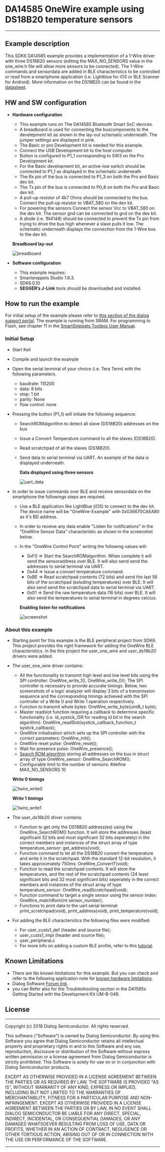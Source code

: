 # DA14585 OneWire example using DS18B20 temperature sensors

---


## Example description

This SDK6 DA14585 example provides a implementation of a 1-Wire driver with three DS18B20
sensors (editing the MAX_NO_SENSORS value in the one_wire.h file will allow more sensors to be connected). 
The 1-Wire commands and sensordata are added in BLE characteristics to be controlled
or read from a smartphone application (i.e. Lightblue for iOS or BLE Scanner for Android). More information on the DS18B20 can be found in the [datasheet](https://datasheets.maximintegrated.com/en/ds/DS18B20.pdf).

## HW and SW configuration


* **Hardware configuration**

	- This example runs on The DA14585 Bluetooth Smart SoC devices.
	- A breadboard is used for connecting the buscomponents to the develepment kit as shown in the lay-out schematic underneath. The jumper settings are displayed in pink. 
	- The Basic or pro Development kit is needed for this example.
	- Connect the USB Development kit to the host computer.
	- Button is configured to P1_1 corresponding to SW3 on the Pro Development kit.
	- For the Basic development kit, an active-low switch should be connected to P1_1 as displayed in the schematic underneath
	- The Rx pin of the bus is connected to P1_3 on both the Pro and Basic dev kit.
	- The Tx pin of the bus is connected to P0_6 on both the Pro and Basic dev kit. 
	- A pull-up resistor of 4k7 Ohms should be connected to the bus. Connect the pull-up resistor to VBAT_580 on the dev kit. 
	- For powering the sensors Connect the sensor Vcc to VBAT_580 on the dev kit. The sensor gnd can be connected to gnd on the dev kit. 
	- A diode (i.e. 1N4148) should be connected to prevent the Tx pin from trying to drive the bus high whenever a slave pulls it low. The
	schematic underneath displays the connection from the 1-Wire bus to the dev kit. 
	
	**Breadboard lay-out**

	![breadboard](assets/breadboard.png) 


* **Software configuration**

	- This example requires:
    * Smartsnippets Studio 1.6.3.
    * SDK6.0.10
	- **SEGGER’s J-Link** tools should be downloaded and installed.


## How to run the example

For initial setup of the example please refer to [this section of the dialog support portal](https://support.dialog-semiconductor.com/resource/da1458x-example-setup).
The example is running from SRAM. For programming to Flash, see chapter 11 in the [SmartSnippets Toolbox User Manual](https://support.dialog-semiconductor.com/resource/um-b-083-smartsnippets-toolbox-user-manual).

### Initial Setup

 - Start Keil
 - Compile and launch the example
 - Open the serial terminal of your choice (i.e. Tera Term) with the following parameters.

	- baudrate: 115200
	- data: 8 bits
	- stop: 1 bit
	- parity: None
	- flow  control: none

 - Pressing the button (P1_1) will initiate the following sequence:
	
	- SearchROMalgorithm to detect all slave (DS18B20) addresses on the bus
	- Issue a Convert Temperature command to all the slaves (DS18B20).
	- Read scratchpad of all the slaves (DS18B20).
	- Send data to serial terminal via UART. An example of the data is displayed underneath.
	  
	  **Data displayed using three sensors**
	  
	  ![uart_data](assets/uart_data.png)

 - In order to issue commands over BLE and receive sensordata on the smartphone the followings steps are required.
	- Use a BLE application like LightBlue (iOS) to connect to the dev kit. The device name will be "OneWire-Example" with 0x036670CAEA80 as it's BD address.
	- In order to receive any data enable "Listen for notifications" in the "OneWire Sensor Data" characteristic as shown in the screenshot below.
	- In the "OneWire Control Point" writing the following values will:
		- 0xF0 => Start the SearchROMalgorithm. When complete it will send the sensoraddress over BLE. It will also send send the addresses to serial terminal via UART.
		- 0x44 => Issue a convert temperature command.
		- 0xBE => Read scratchpad contents (72 bits) and send the last 56 bits of the scratchpad (exluding temperatures) over BLE. It will also send send the scratchpad data to serial terminal via UART.
		- 0x01 => Send the raw temperature data (16 bits) over BLE. It will also send the temperatures to serial terminal in degrees celcius. 

	  **Enabling listen for notifications**
	  
	  ![screenshot](assets/screenshot.png)

### About this example
 - 	Starting point for this example is the BLE peripheral project from SDK6. This project provides the right framework for adding the OneWire BLE characteristics. In the this project the user_one_wire and user_ds18b20 drivers were added.
 - 	The user_one_wire driver contains:
 
	- All the functionality to transmit high level and low level bits using the SPI controller: OneWire_write_1(), OneWire_write_0();
	The SPI controller is necessary to provide accurate timings. 
	Below, two screenshots of a logic analyzer will display 3 bits of a transmission sequence and the corresponding timings achieved with the SPI controller of a Write 0 and Write 1 operation respectively.
	- Function to transmit whole bytes: OneWire_write_byte(uint8_t byte);
	- Master readslot function requiring a callback to determine specific functionality (i.e. id_systick_ISR for reading id bit in the search algorithm): OneWire_readSlot(systick_callback_function_t systick_callback);
	- OneWire initialisation which sets up the SPI controller with the correct parameters: OneWire_init();
	- OneWire reset pulse: OneWire_reset();
	- Wait for presence pulse: OneWire_presence();
	- [Search ROM algorithm](https://www.maximintegrated.com/en/app-notes/index.mvp/id/187) storing all addresses on the bus in struct array of type OneWire_sensor: OneWire_SearchROM();
	- Configurable limit to the number of sensors: #define MAX_NO_SENSORS 10
	
	**Write 0 timings**	

	![1wire_write0](assets/1wire_write0.PNG) 
 
 
	**Write 1 timings**

	![1wire_write1](assets/1wire_write1.PNG) 

 - 	The user_ds18b20 driver contains:
 
	- Function to get only the DS18B20 address(es) using the OneWire_SearchROM() function. It will store the addresses (least significant 32 bits and most significant 32 bits seperately) in the correct members and instances of the struct array of type temperature_sensor: get_address(void);
	- Function command to let all the DS18B20 convert the temperature and write it in the scratchpad. With the standard 12-bit resolution, it takes approximately 750ms: OneWire_ConvertT(void);
	- Function to read the scratchpad contents. It will store the temperatures, and the rest of the scratchpad contents (24 least significant bits and 32 most significant bits) seperately in the correct members and instances of the struct array of type temperature_sensor: OneWire_readScratchpad(void);
	- Function command to target a single sensor using the sensor index: OneWire_matchRom(int sensor_number);
	- Functions to print data to the uart serial terminal: print_scratchpad(void), print_address(void), print_temperature(void);
	
- 	For adding the BLE characteristics the following files were modified:
	
	-	For user_custs1_def (header and source file);
	- 	user_custs1_impl (header and source file);
	- 	user_peripheral.c
	- 	For more info on adding a custom BLE profile, refer to this [tutorial](https://support.dialog-semiconductor.com/resource/tutorial-3-custom-profile-gatt-cmd-examplev11).

## Known Limitations


- There are No known limitations for this example. But you can check and refer to the following application note for
[known hardware limitations](https://support.dialog-semiconductor.com/system/files/resources/DA1458x-KnownLimitations_2018_02_06.pdf "known hardware limitations").
- Dialog Software [Forum link](https://support.dialog-semiconductor.com/forums).
- you can Refer also for the Troubleshooting section in the DA1585x Getting Started with the Development Kit UM-B-049.


## License


**************************************************************************************

 Copyright (c) 2018 Dialog Semiconductor. All rights reserved.

 This software ("Software") is owned by Dialog Semiconductor. By using this Software
 you agree that Dialog Semiconductor retains all intellectual property and proprietary
 rights in and to this Software and any use, reproduction, disclosure or distribution
 of the Software without express written permission or a license agreement from Dialog
 Semiconductor is strictly prohibited. This Software is solely for use on or in
 conjunction with Dialog Semiconductor products.

 EXCEPT AS OTHERWISE PROVIDED IN A LICENSE AGREEMENT BETWEEN THE PARTIES OR AS
 REQUIRED BY LAW, THE SOFTWARE IS PROVIDED "AS IS", WITHOUT WARRANTY OF ANY KIND,
 EXPRESS OR IMPLIED, INCLUDING BUT NOT LIMITED TO THE WARRANTIES OF MERCHANTABILITY,
 FITNESS FOR A PARTICULAR PURPOSE AND NON-INFRINGEMENT. EXCEPT AS OTHERWISE PROVIDED
 IN A LICENSE AGREEMENT BETWEEN THE PARTIES OR BY LAW, IN NO EVENT SHALL DIALOG
 SEMICONDUCTOR BE LIABLE FOR ANY DIRECT, SPECIAL, INDIRECT, INCIDENTAL, OR
 CONSEQUENTIAL DAMAGES, OR ANY DAMAGES WHATSOEVER RESULTING FROM LOSS OF USE, DATA OR
 PROFITS, WHETHER IN AN ACTION OF CONTRACT, NEGLIGENCE OR OTHER TORTIOUS ACTION,
 ARISING OUT OF OR IN CONNECTION WITH THE USE OR PERFORMANCE OF THE SOFTWARE.

**************************************************************************************
